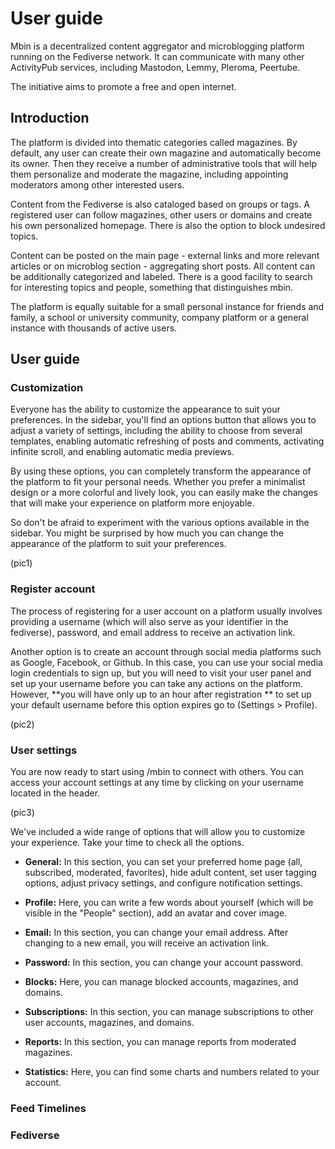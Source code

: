 # User guide

Mbin is a decentralized content aggregator and microblogging platform running on the Fediverse network. It can
communicate with many other ActivityPub services, including Mastodon, Lemmy, Pleroma, Peertube.

The initiative aims to promote a free and open internet.

## Introduction

The platform is divided into thematic categories called magazines. By default, any user can create their own magazine
and automatically become its owner. Then they receive a number of administrative tools that will help them personalize
and moderate the magazine, including appointing moderators among other interested users.

Content from the Fediverse is also cataloged based on groups or tags. A registered user can follow magazines, other
users or domains and create his own personalized homepage. There is also the option to block undesired topics.

Content can be posted on the main page - external links and more relevant articles or on microblog section - aggregating
short posts. All content can be additionally categorized and labeled. There is a good facility to search for interesting
topics and people, something that distinguishes mbin.

The platform is equally suitable for a small personal instance for friends and family, a school or university community,
company platform or a general instance with thousands of active users.

## User guide

### Customization

Everyone has the ability to customize the appearance to suit your preferences. In the sidebar, you'll find an options
button that allows you to adjust a variety of settings, including the ability to choose from several templates,
enabling automatic refreshing of posts and comments, activating infinite scroll, and enabling automatic media previews.

By using these options, you can completely transform the appearance of the platform to fit your personal needs. Whether
you prefer a minimalist design or a more colorful and lively look, you can easily make the changes that will make your
experience on platform more enjoyable.

So don't be afraid to experiment with the various options available in the sidebar. You might be surprised by how
much you can change the appearance of the platform to suit your preferences.

(pic1)

### Register account

The process of registering for a user account on a platform usually involves providing a username (which will also serve
as your identifier in the fediverse), password, and email address to receive an activation link.

Another option is to create an account through social media platforms such as Google, Facebook, or Github. In this case,
you can use your social media login credentials to sign up, but you will need to visit your user panel and set up your
username before you can take any actions on the platform. However, **you will have only up to an hour after registration
** to set up your default username before this option expires go to (Settings > Profile).

(pic2)

### User settings

You are now ready to start using /mbin to connect with others. You can access your account settings at any time by clicking on your username located in the header.

(pic3)

We've included a wide range of options that will allow you to customize your experience. Take your time to check all the
options.

* **General:** In this section, you can set your preferred home page (all, subscribed, moderated, favorites), hide adult
  content, set user tagging options, adjust privacy settings, and configure notification settings.

* **Profile:** Here, you can write a few words about yourself (which will be visible in the "People" section), add an
  avatar and cover image.

* **Email:** In this section, you can change your email address. After changing to a new email, you will receive an
  activation link.

* **Password:** In this section, you can change your account password.

* **Blocks:** Here, you can manage blocked accounts, magazines, and domains.

* **Subscriptions:** In this section, you can manage subscriptions to other user accounts, magazines, and domains.

* **Reports:** In this section, you can manage reports from moderated magazines.

* **Statistics:** Here, you can find some charts and numbers related to your account.

### Feed Timelines

### Fediverse

